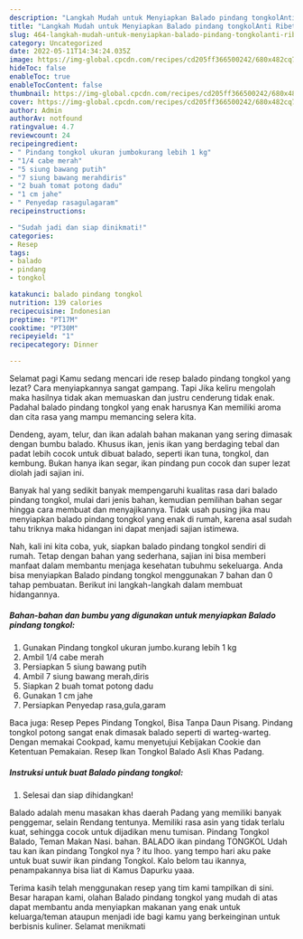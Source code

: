 ```yaml
---
description: "Langkah Mudah untuk Menyiapkan Balado pindang tongkolAnti Ribet"
title: "Langkah Mudah untuk Menyiapkan Balado pindang tongkolAnti Ribet"
slug: 464-langkah-mudah-untuk-menyiapkan-balado-pindang-tongkolanti-ribet
category: Uncategorized
date: 2022-05-11T14:34:24.035Z
image: https://img-global.cpcdn.com/recipes/cd205ff366500242/680x482cq70/balado-pindang-tongkol-foto-resep-utama.jpg
hideToc: false
enableToc: true
enableTocContent: false
thumbnail: https://img-global.cpcdn.com/recipes/cd205ff366500242/680x482cq70/balado-pindang-tongkol-foto-resep-utama.jpg
cover: https://img-global.cpcdn.com/recipes/cd205ff366500242/680x482cq70/balado-pindang-tongkol-foto-resep-utama.jpg
author: Admin
authorAv: notfound
ratingvalue: 4.7
reviewcount: 24
recipeingredient:
- " Pindang tongkol ukuran jumbokurang lebih 1 kg"
- "1/4 cabe merah"
- "5 siung bawang putih"
- "7 siung bawang merahdiris"
- "2 buah tomat potong dadu"
- "1 cm jahe"
- " Penyedap rasagulagaram"
recipeinstructions:

- "Sudah jadi dan siap dinikmati!"
categories:
- Resep
tags:
- balado
- pindang
- tongkol

katakunci: balado pindang tongkol 
nutrition: 139 calories
recipecuisine: Indonesian
preptime: "PT17M"
cooktime: "PT30M"
recipeyield: "1"
recipecategory: Dinner

---
```



Selamat pagi Kamu sedang mencari ide resep balado pindang tongkol yang lezat? Cara menyiapkannya sangat gampang. Tapi Jika keliru mengolah maka hasilnya tidak akan memuaskan dan justru cenderung tidak enak. Padahal balado pindang tongkol yang enak harusnya Kan memiliki aroma dan cita rasa yang mampu memancing selera kita.


Dendeng, ayam, telur, dan ikan adalah bahan makanan yang sering dimasak dengan bumbu balado. Khusus ikan, jenis ikan yang berdaging tebal dan padat lebih cocok untuk dibuat balado, seperti ikan tuna, tongkol, dan kembung. Bukan hanya ikan segar, ikan pindang pun cocok dan super lezat diolah jadi sajian ini.

Banyak hal yang sedikit banyak mempengaruhi kualitas rasa dari balado pindang tongkol, mulai dari jenis bahan, kemudian pemilihan bahan segar hingga cara membuat dan menyajikannya. Tidak usah pusing jika mau menyiapkan balado pindang tongkol yang enak di rumah, karena asal sudah tahu triknya maka hidangan ini dapat menjadi sajian istimewa.


Nah, kali ini kita coba, yuk, siapkan balado pindang tongkol sendiri di rumah. Tetap dengan bahan yang sederhana, sajian ini bisa memberi manfaat dalam membantu menjaga kesehatan tubuhmu sekeluarga. Anda bisa menyiapkan Balado pindang tongkol menggunakan 7 bahan dan 0 tahap pembuatan. Berikut ini langkah-langkah dalam membuat hidangannya.

<!--inarticleads1-->

##### Bahan-bahan dan bumbu yang digunakan untuk menyiapkan Balado pindang tongkol:

1. Gunakan  Pindang tongkol ukuran jumbo.kurang lebih 1 kg
1. Ambil 1/4 cabe merah
1. Persiapkan 5 siung bawang putih
1. Ambil 7 siung bawang merah,diris
1. Siapkan 2 buah tomat potong dadu
1. Gunakan 1 cm jahe
1. Persiapkan  Penyedap rasa,gula,garam


Baca juga: Resep Pepes Pindang Tongkol, Bisa Tanpa Daun Pisang. Pindang tongkol potong sangat enak dimasak balado seperti di warteg-warteg. Dengan memakai Cookpad, kamu menyetujui Kebijakan Cookie dan Ketentuan Pemakaian. Resep Ikan Tongkol Balado Asli Khas Padang. 

<!--inarticleads2-->

##### Instruksi untuk buat Balado pindang tongkol:


1. Selesai dan siap dihidangkan!

Balado adalah menu masakan khas daerah Padang yang memiliki banyak penggemar, selain Rendang tentunya. Memiliki rasa asin yang tidak terlalu kuat, sehingga cocok untuk dijadikan menu tumisan. Pindang Tongkol Balado, Teman Makan Nasi. bahan. BALADO ikan pindang TONGKOL Udah tau kan ikan pindang Tongkol nya ? itu lhoo. yang tempo hari aku pake untuk buat suwir ikan pindang Tongkol. Kalo belom tau ikannya, penampakannya bisa liat di Kamus Dapurku yaaa. 

Terima kasih telah menggunakan resep yang tim kami tampilkan di sini. Besar harapan kami, olahan Balado pindang tongkol yang mudah di atas dapat membantu anda menyiapkan makanan yang enak untuk keluarga/teman ataupun menjadi ide bagi kamu yang berkeinginan untuk berbisnis kuliner. Selamat menikmati
